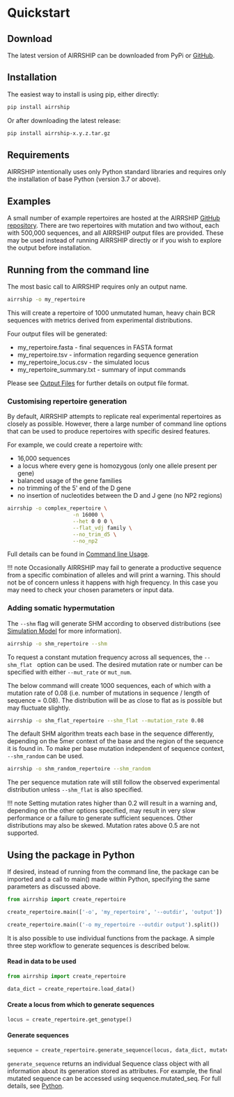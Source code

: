 # Quickstart

## Download

The latest version of AIRRSHIP can be downloaded from PyPi or [GitHub](https://github.com/Cowanlab/airrship).

## Installation

The easiest way to install is using pip, either directly:

```bash
pip install airrship
```

Or after downloading the latest release:

```bash
pip install airrship-x.y.z.tar.gz
```
## Requirements

AIRRSHIP intentionally uses only Python standard libraries and requires only the installation of base Python (version 3.7 or above).

## Examples

A small number of example repertoires are hosted at the AIRRSHIP [GitHub repository](https://github.com/Cowanlab/airrship). There are two repertoires with mutation and two without, each with 500,000 sequences, and all AIRRSHIP output files are provided. These may be used instead of running AIRRSHIP directly or if you wish to explore the output before installation.


## Running from the command line <a name="command line"></a>


The most basic call to AIRRSHIP requires only an output name.

```bash
airrship -o my_repertoire
```
This will create a repertoire of 1000 unmutated human, heavy chain BCR sequences with metrics derived from experimental distributions.

Four output files will be generated: 

* my_repertoire.fasta - final sequences in FASTA format
* my_repertoire.tsv - information regarding sequence generation
* my_repertoire_locus.csv - the simulated locus
* my_repertoire_summary.txt - summary of input commands 

Please see [Output Files](output.md) for further details on output file format.

### Customising repertoire generation

By default, AIRRSHIP attempts to replicate real experimental repertoires as closely as possible. However, there a large number of command line options that can be used to produce repertoires with specific desired features. 

For example, we could create a repertoire with:

* 16,000 sequences 
* a locus where every gene is homozygous (only one allele present per gene)
* balanced usage of the gene families
* no trimming of the 5' end of the D gene
* no insertion of nucleotides between the D and J gene (no NP2 regions)

```bash
airrship -o complex_repertoire \
                     -n 16000 \
                     --het 0 0 0 \
                     --flat_vdj family \
                     --no_trim_d5 \
                     --no_np2
```

Full details can be found in [Command line Usage](parameters.md).


!!! note
    Occasionally AIRRSHIP may fail to generate a productive sequence from a specific combination of alleles and will print a warning. This should not be of concern unless it happens with high frequency. In this case you may need to check your chosen parameters or input data.


### Adding somatic hypermutation


The ```--shm``` flag will generate SHM according to observed distributions (see [Simulation Model](model.md) for more information). 

```bash
airrship -o shm_repertoire --shm
```

To request a constant mutation frequency across all sequences, the ```--shm_flat ``` option can be used. The desired mutation rate or number can be specified with either ```--mut_rate``` or ```mut_num```.

The below command will create 1000 sequences, each of which with a mutation rate of 0.08 (i.e. number of mutations in sequence / length of sequence = 0.08). The distribution will be as close to flat as is possible but may fluctuate slightly.

```bash
airrship -o shm_flat_repertoire --shm_flat --mutation_rate 0.08
```

The default SHM algorithm treats each base in the sequence differently, depending on the 5mer context of the base and the region of the sequence it is found in. To make per base mutation independent of sequence context, ```--shm_random``` can be used. 

```bash
airrship -o shm_random_repertoire --shm_random
```

The per sequence mutation rate will still follow the observed experimental distribution unless ```--shm_flat``` is also specified. 

!!! note
    Setting mutation rates higher than 0.2 will result in a warning and, depending on the other options specified, may result in very slow performance or a failure to generate sufficient sequences. Other distributions may also be skewed. Mutation rates above 0.5 are not supported.


## Using the package in Python <a name="python"></a>

If desired, instead of running from the command line, the package can be imported and a call to main() made within Python, specifying the same parameters as discussed above.

```python
from airrship import create_repertoire

create_repertoire.main(['-o', 'my_repertoire', '--outdir', 'output'])

create_repertoire.main(('-o my_repertoire --outdir output').split())
```

It is also possible to use individual functions from the package. A simple three step workflow to generate sequences is described below.


#### Read in data to be used

```python
from airrship import create_repertoire

data_dict = create_repertoire.load_data()
```

#### Create a locus from which to generate sequences

```python
locus = create_repertoire.get_genotype()
```

#### Generate sequences

```python
sequence = create_repertoire.generate_sequence(locus, data_dict, mutate = True)
```

```generate_sequence``` returns an individual Sequence class object with all information about its generation stored as attributes. For example, the final mutated sequence can be accessed using sequence.mutated_seq. For full details, see [Python](python_use.md).

